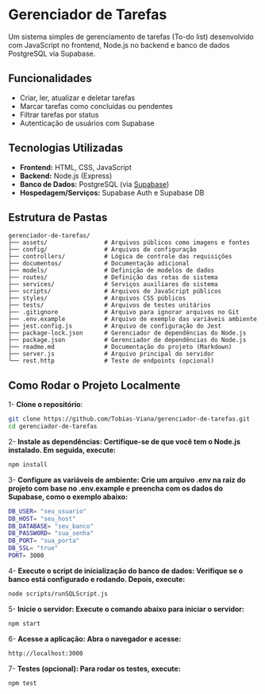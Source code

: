 <h1>Gerenciador de Tarefas</h1>
  <p>Um sistema simples de gerenciamento de tarefas (To-do list) desenvolvido com JavaScript no frontend, Node.js no backend e banco de dados PostgreSQL via Supabase.</p>
  <h2>Funcionalidades</h2>
  <ul>
    <li>Criar, ler, atualizar e deletar tarefas</li>
    <li>Marcar tarefas como concluídas ou pendentes</li>
    <li>Filtrar tarefas por status</li>
    <li>Autenticação de usuários com Supabase</li>
  </ul>
  <h2>Tecnologias Utilizadas</h2>
  <ul>
    <li><strong>Frontend:</strong> HTML, CSS, JavaScript</li>
    <li><strong>Backend:</strong> Node.js (Express)</li>
    <li><strong>Banco de Dados:</strong> PostgreSQL (via <a href="https://supabase.io" target="_blank">Supabase</a>)</li>
    <li><strong>Hospedagem/Serviços:</strong> Supabase Auth e Supabase DB</li>
  </ul>

## Estrutura de Pastas
```text
gerenciador-de-tarefas/
├── assets/                # Arquivos públicos como imagens e fontes
├── config/                # Arquivos de configuração
├── controllers/           # Lógica de controle das requisições
├── documentos/            # Documentação adicional
├── models/                # Definição de modelos de dados
├── routes/                # Definição das rotas do sistema
├── services/              # Serviços auxiliares do sistema
├── scripts/               # Arquivos de JavaScript públicos
├── styles/                # Arquivos CSS públicos
├── tests/                 # Arquivos de testes unitários
├── .gitignore             # Arquivo para ignorar arquivos no Git
├── .env.example           # Arquivo de exemplo das variáveis ambiente
├── jest.config.js         # Arquivo de configuração do Jest
├── package-lock.json      # Gerenciador de dependências do Node.js
├── package.json           # Gerenciador de dependências do Node.js
├── readme.md              # Documentação do projeto (Markdown)
├── server.js              # Arquivo principal do servidor
└── rest.http              # Teste de endpoints (opcional)
```
<h2>Como Rodar o Projeto Localmente</h2>

1- **Clone o repositório**:
```bash
git clone https://github.com/Tobias-Viana/gerenciador-de-tarefas.git
cd gerenciador-de-tarefas
```
2- **Instale as dependências: Certifique-se de que você tem o Node.js instalado. Em seguida, execute:**
```bash
npm install
```
3- **Configure as variáveis de ambiente: Crie um arquivo .env na raiz do projeto com base no .env.example e preencha com os dados do Supabase, como o exemplo abaixo:**
```bash
DB_USER= "seu_usuario"
DB_HOST= "seu_host"
DB_DATABASE= "seu_banco"
DB_PASSWORD= "sua_senha"
DB_PORT= "sua_porta"
DB_SSL= "true"
PORT= 3000
```
4- **Execute o script de inicialização do banco de dados: Verifique se o banco está configurado e rodando. Depois, execute:**
```bash
node scripts/runSQLScript.js
```
5- **Inicie o servidor: Execute o comando abaixo para iniciar o servidor:**
```bash
npm start
```
6- **Acesse a aplicação: Abra o navegador e acesse:**
```bash
http://localhost:3000
```
7- **Testes (opcional): Para rodar os testes, execute:**
```bash
npm test
```